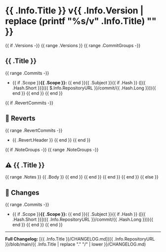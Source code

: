 # {{ .Info.Title }} v{{ .Info.Version | replace (printf "%s/v" .Info.Title) "" }}

{{ if .Versions -}}
{{ range .Versions }}
{{ range .CommitGroups -}}
## {{ .Title }}
{{ range .Commits -}}
- {{ if .Scope }}**{{ .Scope }}:** {{ end }}{{ .Subject }}{{ if .Hash }} ([{{ .Hash.Short }}]({{ $.Info.RepositoryURL }}/commit/{{ .Hash.Long }})){{ end }}
{{ end }}
{{ end }}

{{ if .RevertCommits -}}
## 🔄 Reverts
{{ range .RevertCommits -}}
- {{ .Revert.Header }}
{{ end }}
{{ end }}

{{ if .NoteGroups -}}
{{ range .NoteGroups -}}
## ⚠️ {{ .Title }}
{{ range .Notes }}
{{ .Body }}
{{ end }}
{{ end }}
{{ end }}
{{ end }}
{{ else }}
## 📝 Changes

{{ range .Commits -}}
- {{ if .Scope }}**{{ .Scope }}:** {{ end }}{{ .Subject }}{{ if .Hash }} ([{{ .Hash.Short }}]({{ .Info.RepositoryURL }}/commit/{{ .Hash.Long }})){{ end }}
{{ end }}
{{ end }}

---

**Full Changelog:** [{{ .Info.Title }}/CHANGELOG.md]({{ .Info.RepositoryURL }}/blob/main/{{ .Info.Title | replace "." "/" | lower }}/CHANGELOG.md)
